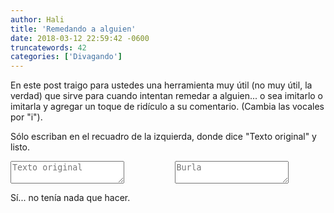 ```yaml
---
author: Hali
title: 'Remedando a alguien'
date: 2018-03-12 22:59:42 -0600
truncatewords: 42
categories: ['Divagando']
---
```


En este post traigo para ustedes una herramienta muy útil (no muy útil, la verdad) que sirve para cuando intentan
remedar a alguien... o sea imitarlo o imitarla y agregar un toque de ridículo a su comentario.
(Cambia las vocales por "i").

Sólo escriban en el recuadro de la izquierda, donde dice "Texto original" y listo.

<div class="field columns">
  <div class="column">
    <div class="control">
      <textarea class="textarea" id="textoOriginal" placeholder="Texto original"></textarea>
    </div>
  </div>
  <div class="column">
    <div class="control">
      <textarea class="textarea" id="textoConvertido" placeholder="Burla"></textarea>
    </div>
  </div>
</div>
<script type="text/javascript">
  let originalTextArea = document.getElementById('textoOriginal');
  let newTextArea = document.getElementById('textoConvertido');
  originalTextArea.onkeyup = function(key) {
    let texto = originalTextArea.value;
    let nuevoTexto = '';

    for (let i in texto) {
      if (isLowerVowel(texto[i]))
        nuevoTexto += 'i';
      else if (isUpperVowel(texto[i]))
        nuevoTexto += 'I';
      else if (isLowerVowelAccentuated(texto[i]))
        nuevoTexto += 'í';
      else if (isUpperVowelAccentuated(texto[i]))
        nuevoTexto += 'Í';
      else
        nuevoTexto += texto[i];
    }

    newTextArea.value = nuevoTexto;
  };

  function isLowerVowel(c) {
    return c == 'a' || c == 'e' || c == 'i' || c == 'o' || c == 'u';
  }

  function isUpperVowel(c) {
    return c == 'A' || c == 'E' || c == 'I' || c == 'O' || c == 'U';
  }

  function isLowerVowelAccentuated(c) {
    return c == 'á' || c == 'é' || c == 'í' || c == 'ó' || c == 'ú';
  }

  function isUpperVowelAccentuated(c) {
    return c == 'Á' || c == 'É' || c == 'Í' || c == 'Ó' || c == 'Ú';
  }
</script>

Sí... no tenía nada que hacer.
